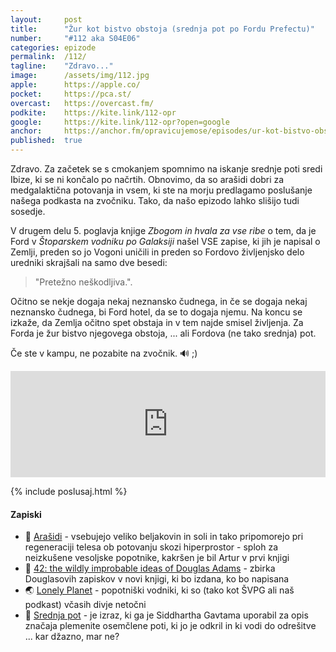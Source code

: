 ```yaml
---
layout: 	post
title:  	"Žur kot bistvo obstoja (srednja pot po Fordu Prefectu)"
number: 	"#112 aka S04E06"
categories:	epizode
permalink:	/112/
tagline: 	"Zdravo..."
image:		/assets/img/112.jpg
apple:		https://apple.co/
pocket:		https://pca.st/
overcast:	https://overcast.fm/
podkite:	https://kite.link/112-opr
google:		https://kite.link/112-opr?open=google
anchor:		https://anchor.fm/opravicujemose/episodes/ur-kot-bistvo-obstoja-srednja-pot-po-Fordu-Prefectu-e1lblv5
published:	true
---
```


Zdravo. Za začetek se s cmokanjem spomnimo na iskanje srednje poti sredi Ibize, ki se ni končalo po načrtih. Obnovimo, da so arašidi dobri za medgalaktična potovanja in vsem, ki ste na morju predlagamo poslušanje našega podkasta na zvočniku. Tako, da našo epizodo lahko slišijo tudi sosedje. 

V drugem delu 5. poglavja knjige _Zbogom in hvala za vse ribe_ o tem, da je Ford v _Štoparskem vodniku po Galaksiji_ našel VSE zapise, ki jih je napisal o Zemlji, preden so jo Vogoni uničili in preden so Fordovo življenjsko delo uredniki skrajšali na samo dve besedi:

> "Pretežno neškodljiva.". 

Očitno se nekje dogaja nekaj neznansko čudnega, in če se dogaja nekaj neznansko čudnega, bi Ford hotel, da se to dogaja njemu. Na koncu se izkaže, da Zemlja očitno spet obstaja in v tem najde smisel življenja. Za Forda je žur bistvo njegovega obstoja, ... ali Fordova (ne tako srednja) pot.

Če ste v kampu, ne pozabite na zvočnik. 🔊 ;) 

<iframe src="https://www.listennotes.com/podcasts/opravičujemo-se-za/mi-trije-bi-v-avstraliji-vn-RpokX6Nualb/embed/" height="170px" width="100%" style="width: 1px; min-width: 100%;" loading="lazy" frameborder="0" scrolling="no"></iframe>

{% include poslusaj.html %}

<!--break-->

#### Zapiski

- 🥜 [Arašidi](https://hitchhikers.fandom.com/wiki/Peanuts) - vsebujejo veliko beljakovin in soli in tako pripomorejo pri regeneraciji telesa ob potovanju skozi hiperprostor - sploh za neizkušene vesoljske popotnike, kakršen je bil Artur v prvi knjigi 
- 📘 [42: the wildly improbable ideas of Douglas Adams](https://www.kickstarter.com/projects/unbounders/42-the-wildly-improbable-ideas-of-douglas-adams) - zbirka Douglasovih zapiskov v novi knjigi, ki bo izdana, ko bo napisana
- 🌏 [Lonely Planet](https://www.lonelyplanet.com/) - popotniški vodniki, ki so (tako kot ŠVPG ali naš podkast) včasih divje netočni
- 🪷 [Srednja pot](https://sl.wikipedia.org/wiki/Srednja_pot) -  je izraz, ki ga je Siddhartha Gavtama uporabil za opis značaja plemenite osemčlene poti, ki jo je odkril in ki vodi do odrešitve ... kar džazno, mar ne?